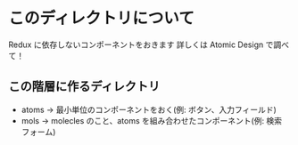 # このディレクトリについて

Redux に依存しないコンポーネントをおきます
詳しくは Atomic Design で調べて！

## この階層に作るディレクトリ

- atoms -> 最小単位のコンポーネントをおく(例: ボタン、入力フィールド)
- mols -> molecles のこと、atoms を組み合わせたコンポーネント(例: 検索フォーム)
